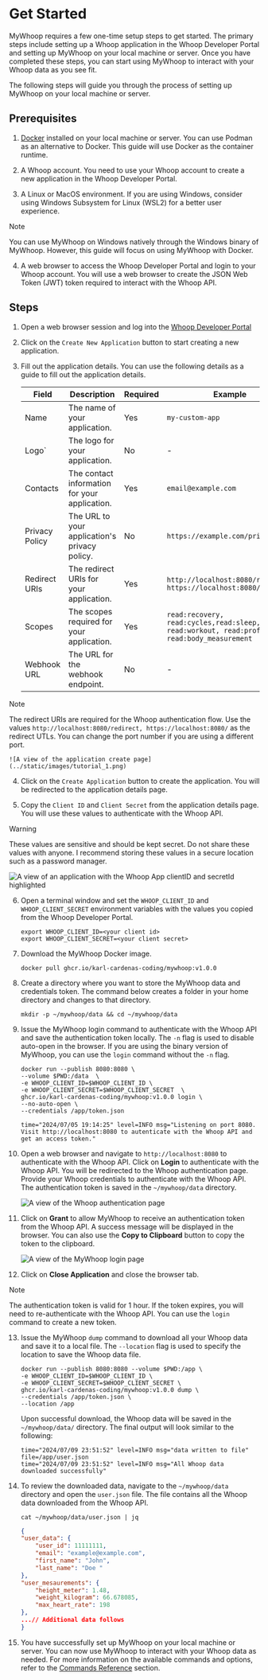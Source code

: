 # Get Started

MyWhoop requires a few one-time setup steps to get started. The primary steps include setting up a Whoop application in the Whoop Developer Portal and setting up MyWhoop on your local machine or server. Once you have completed these steps, you can start using MyWhoop to interact with your Whoop data as you see fit.


The following steps will guide you through the process of setting up MyWhoop on your local machine or server.

## Prerequisites

1. [Docker](https://docs.docker.com/get-docker/) installed on your local machine or server. You can use Podman as an alternative to Docker. This guide will use Docker as the container runtime.

2. A Whoop account. You need to use your Whoop account to create a new application in the Whoop Developer Portal.

3. A Linux or MacOS environment. If you are using Windows, consider using Windows Subsystem for Linux (WSL2) for a better user experience. 

> [!NOTE]
> You can use MyWhoop on Windows natively through the Windows binary of MyWhoop. However, this guide will focus on using MyWhoop with Docker.    

4. A web browser to access the Whoop Developer Portal and login to your Whoop account. You will use a web browser to create the JSON Web Token (JWT) token required to interact with the Whoop API.


## Steps 

1. Open a web browser session and log into the [Whoop Developer Portal](https://developer-dashboard.whoop.com/login) 


2. Click on the `Create New Application` button to start creating a new application.


3. Fill out the application details. You can use the following details as a guide to fill out the application details.


    | Field | Description | Required | Example |
    |---|----|---|--|
    | Name | The name of your application. | Yes | `my-custom-app` |
    | Logo` | The logo for your application. | No | - |
    | Contacts | The contact information for your application. | Yes | `email@example.com` |
    | Privacy Policy | The URL to your application's privacy policy. | No | `https://example.com/privacy` |
    | Redirect URIs | The redirect URIs for your application. | Yes | `http://localhost:8080/redirect, https://localhost:8080/redirect` |
    | Scopes | The scopes required for your application. | Yes | `read:recovery, read:cycles,read:sleep, read:workout, read:profile, read:body_measurement` |
    | Webhook URL| The URL for the webhook endpoint. | No | - |

> [!NOTE]
> The redirect URIs are required for the Whoop authentication flow.  Use the values `http://localhost:8080/redirect, https://localhost:8080/` as the redirect UTLs. You can change the port number if you are using a different port.

    ![A view of the application create page](../static/images/tutorial_1.png)


4. Click on the `Create Application` button to create the application. You will be redirected to the application details page.

5. Copy the `Client ID` and `Client Secret` from the application details page. You will use these values to authenticate with the Whoop API. 

> [!WARNING]
> These values are sensitive and should be kept secret. Do not share these values with anyone. I recommend storing these values in a secure location such as a password manager.


![A view of an application with the Whoop App clientID and secretId highlighted](../static/images/tutorial_2.png)

6. Open a terminal window and set the `WHOOP_CLIENT_ID` and `WHOOP_CLIENT_SECRET` environment variables with the values you copied from the Whoop Developer Portal.


    ```shell
    export WHOOP_CLIENT_ID=<your client id>
    export WHOOP_CLIENT_SECRET=<your client secret>
    ```

7. Download the MyWhoop Docker image.

    ```shell
    docker pull ghcr.io/karl-cardenas-coding/mywhoop:v1.0.0
    ```

8. Create a directory where you want to store the MyWhoop data and credentials token. The command below creates a folder in your home directory and changes to that directory.
    
    ```shell
    mkdir -p ~/mywhoop/data && cd ~/mywhoop/data
    ```

9. Issue the MyWhoop login command to authenticate with the Whoop API and save the authentication token locally. The `-n` flag is used to disable auto-open in the browser.  If you are using the binary version of MyWhoop, you can use the `login` command without the `-n` flag.

    ```shell
    docker run --publish 8080:8080 \
    --volume $PWD:/data  \
    -e WHOOP_CLIENT_ID=$WHOOP_CLIENT_ID \
    -e WHOOP_CLIENT_SECRET=$WHOOP_CLIENT_SECRET  \
    ghcr.io/karl-cardenas-coding/mywhoop:v1.0.0 login \
    --no-auto-open \
    --credentials /app/token.json
    ```

    ```
    time="2024/07/05 19:14:25" level=INFO msg="Listening on port 8080. Visit http://localhost:8080 to autenticate with the Whoop API and get an access token."
    ```

10. Open a web browser and navigate to `http://localhost:8080` to authenticate with the Whoop API. Click on **Login** to authenticate with the Whoop API. You will be redirected to the Whoop authentication page. Provide your Whoop credentials to authenticate with the Whoop API. The authentication token is saved in the `~/mywhoop/data` directory.

    ![A view of the Whoop authentication page](../static/images/tutorial_3.png)

11. Click on **Grant** to allow MyWhoop to receive an authentication token from the Whoop API. A success message will be displayed in the browser. You can also use the **Copy to Clipboard** button to copy the token to the clipboard.

    ![A view of the MyWhoop login page](../static/images/tutorial_4.png)
    
12. Click on **Close Application** and close the browser tab. 

> [!NOTE]
> The authentication token is valid for 1 hour. If the token expires, you will need to re-authenticate with the Whoop API. You can use the `login` command to create a new token. 


13. Issue the MyWhoop `dump` command to download all your Whoop data and save it to a local file. The `--location` flag is used to specify the location to save the Whoop data file. 

    ```shell
    docker run --publish 8080:8080 --volume $PWD:/app \
    -e WHOOP_CLIENT_ID=$WHOOP_CLIENT_ID \
    -e WHOOP_CLIENT_SECRET=$WHOOP_CLIENT_SECRET \
    ghcr.io/karl-cardenas-coding/mywhoop:v1.0.0 dump \
    --credentials /app/token.json \
    --location /app
    ```

    Upon successful download, the Whoop data will be saved in the `~/mywhoop/data/` directory. The final output will look similar to the following:

    ```
    time="2024/07/09 23:51:52" level=INFO msg="data written to file" file=/app/user.json
    time="2024/07/09 23:51:52" level=INFO msg="All Whoop data downloaded successfully"
    ```

14. To review the downloaded data, navigate to the `~/mywhoop/data` directory and open the `user.json` file. The file contains all the Whoop data downloaded from the Whoop API.

    ```shell
    cat ~/mywhoop/data/user.json | jq
    ```

    ```json
    {
    "user_data": {
        "user_id": 11111111,
        "email": "example@example.com",
        "first_name": "John",
        "last_name": "Doe "
    },
    "user_mesaurements": {
        "height_meter": 1.48,
        "weight_kilogram": 66.678085,
        "max_heart_rate": 198
    },
    ...// Additional data follows
    }
    ```



15. You have successfully set up MyWhoop on your local machine or server. You can now use MyWhoop to interact with your Whoop data as needed. For more information on the available commands and options, refer to the [Commands Reference](./commands_reference.md) section. 